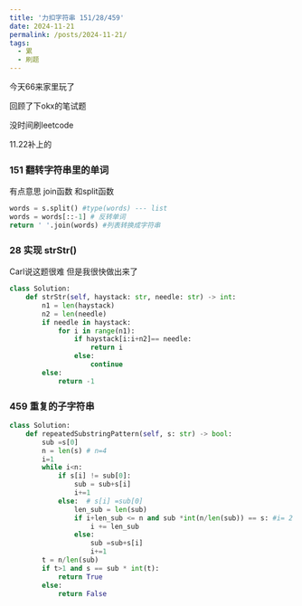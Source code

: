 ```yaml
---
title: '力扣字符串 151/28/459'
date: 2024-11-21
permalink: /posts/2024-11-21/
tags:
  - 累
  - 刷题
---
```


今天66来家里玩了 

回顾了下okx的笔试题

没时间刷leetcode

11.22补上的


### 151 翻转字符串里的单词

有点意思 
join函数 和split函数

```python
words = s.split() #type(words) --- list
words = words[::-1] # 反转单词
return ' '.join(words) #列表转换成字符串
```

### 28 实现 strStr() 
Carl说这题很难 但是我很快做出来了

```python
class Solution:
    def strStr(self, haystack: str, needle: str) -> int:
        n1 = len(haystack)
        n2 = len(needle)
        if needle in haystack:
            for i in range(n1):
                if haystack[i:i+n2]== needle:
                    return i
                else:
                    continue
        else:
            return -1
``` 
                         
### 459 重复的子字符串

```python 
class Solution:
    def repeatedSubstringPattern(self, s: str) -> bool:
        sub =s[0]
        n = len(s) # n=4
        i=1
        while i<n:
            if s[i] != sub[0]:
                sub = sub+s[i]
                i+=1
            else:  # s[i] =sub[0]
                len_sub = len(sub)
                if i+len_sub <= n and sub *int(n/len(sub)) == s: #i= 2 l=2
                    i += len_sub
                else:
                    sub =sub+s[i]
                    i+=1
        t = n/len(sub)
        if t>1 and s == sub * int(t):
            return True
        else:
            return False
```
